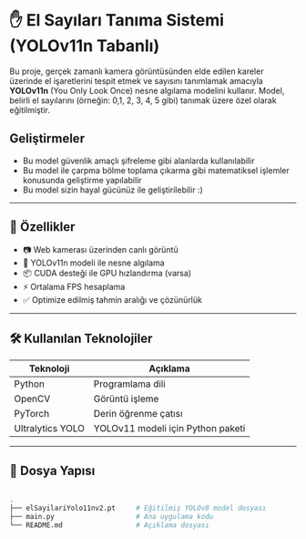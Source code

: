 # ✋ El Sayıları Tanıma Sistemi (YOLOv11n Tabanlı)

Bu proje, gerçek zamanlı kamera görüntüsünden elde edilen kareler üzerinde el işaretlerini tespit etmek ve sayısını tanımlamak amacıyla **YOLOv11n** (You Only Look Once) nesne algılama modelini kullanır. Model, belirli el sayılarını (örneğin: 0,1, 2, 3, 4, 5 gibi) tanımak üzere özel olarak eğitilmiştir.

## Geliştirmeler

- Bu model güvenlik amaçlı şifreleme gibi alanlarda kullanılabilir
- Bu model ile çarpma bölme toplama çıkarma gibi matematiksel işlemler konusunda geliştirme yapılabilir
- Bu model sizin hayal gücünüz ile geliştirilebilir :)
---

## 🚀 Özellikler

- 📷 Web kamerası üzerinden canlı görüntü
- 🧠 YOLOv11n modeli ile nesne algılama
- 📦 CUDA desteği ile GPU hızlandırma (varsa)
- ⚡ Ortalama FPS hesaplama
- ✅ Optimize edilmiş tahmin aralığı ve çözünürlük

---

## 🛠️ Kullanılan Teknolojiler

| Teknoloji | Açıklama                          |
|----------|-----------------------------------|
| Python   | Programlama dili                  |
| OpenCV   | Görüntü işleme                    |
| PyTorch  | Derin öğrenme çatısı              |
| Ultralytics YOLO | YOLOv11 modeli için Python paketi |

---

## 📁 Dosya Yapısı

```bash pip install ultralytics opencv-python torch

.
├── elSayilariYolo11nv2.pt     # Eğitilmiş YOLOv8 model dosyası
├── main.py                    # Ana uygulama kodu
└── README.md                  # Açıklama dosyası
